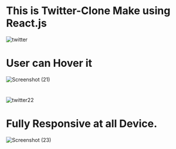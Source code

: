 # This is Twitter-Clone Make using React.js

![twitter](https://user-images.githubusercontent.com/79249131/124750850-96c18580-df43-11eb-95a3-5bf375174457.png)

# User can Hover it

![Screenshot (21)](https://user-images.githubusercontent.com/79249131/124750397-07b46d80-df43-11eb-9c0a-1d3e57fb78bf.png)

# #

![twitter22](https://user-images.githubusercontent.com/79249131/124750857-9aeda300-df43-11eb-8b9a-6b379702c60a.png)


# Fully Responsive at all Device.

![Screenshot (23)](https://user-images.githubusercontent.com/79249131/124750444-1864e380-df43-11eb-8dd8-1a1efe7fd868.png)


